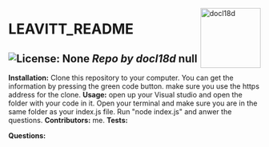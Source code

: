 
  <a href="https://github.com/docl18d" style="float:right"><img src="https://avatars3.githubusercontent.com/u/68399114?v=4" alt="docl18d" title="docl18d" width="120" height="120"></a>
  # LEAVITT_README
  ![License: None](https://img.shields.io/badge/License-None-brightgreen)
  _Repo by docl18d_
  __null__
  ---
  __Installation:__
  Clone this repository to your computer.  You can get the information by pressing the green code button.  make sure you use the https address for the clone.
  __Usage:__
  open up your Visual studio and open the folder with your code in it.  Open your terminal and make sure you are in the same folder as your index.js file.  Run "node index.js" and anwer the questions.
  __Contributors:__
  me.
  __Tests:__
  
  __Questions:__
  
  
